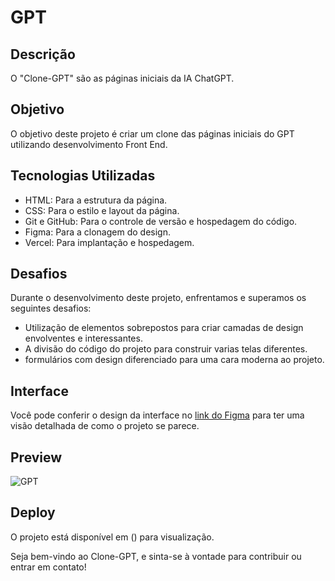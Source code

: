 # GPT

## Descrição

O "Clone-GPT" são as páginas iniciais da IA ChatGPT.

## Objetivo

O objetivo deste projeto é criar um clone das páginas iniciais do GPT utilizando desenvolvimento Front End.

## Tecnologias Utilizadas

- HTML: Para a estrutura da página.
- CSS: Para o estilo e layout da página.
- Git e GitHub: Para o controle de versão e hospedagem do código.
- Figma: Para a clonagem do design.
- Vercel: Para implantação e hospedagem.

## Desafios

Durante o desenvolvimento deste projeto, enfrentamos e superamos os seguintes desafios:

- Utilização de elementos sobrepostos para criar camadas de design envolventes e interessantes.
- A divisão do código do projeto para construir varias telas diferentes.
- formulários com design diferenciado para uma cara moderna ao projeto.

## Interface

Você pode conferir o design da interface no [link do Figma](https://www.figma.com/community/file/1195654789451470584/chatgpt-user-interface) para ter uma visão detalhada de como o projeto se parece.

## Preview

![GPT]([https://github.com/f5-nascimento/Sistok/assets/28812188/0eeb7054-37d7-40bd-abb3-002fbfeb3d88](https://github.com/maumau404/GPT))


## Deploy

O projeto está disponível em () para visualização.

Seja bem-vindo ao Clone-GPT, e sinta-se à vontade para contribuir ou entrar em contato!
